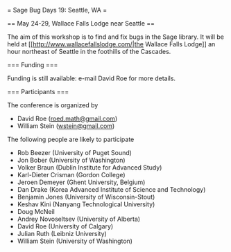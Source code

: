 = Sage Bug Days 19: Seattle, WA =

== May 24-29, Wallace Falls Lodge near Seattle ==

The aim of this workshop is to find and fix bugs in the Sage library.  It will be held at [[http://www.wallacefallslodge.com/|the Wallace Falls Lodge]] an hour northeast of Seattle in the foothills of the Cascades.

=== Funding ===

Funding is still available: e-mail David Roe for more details.

=== Participants ===

The conference is organized by

 * David Roe (roed.math@gmail.com)
 * William Stein (wstein@gmail.com)

The following people are likely to participate

 * Rob Beezer (University of Puget Sound)
 * Jon Bober (University of Washington)
 * Volker Braun (Dublin Institute for Advanced Study)
 * Karl-Dieter Crisman (Gordon College)
 * Jeroen Demeyer (Ghent University, Belgium)
 * Dan Drake (Korea Advanced Institute of Science and Technology)
 * Benjamin Jones (University of Wisconsin-Stout)
 * Keshav Kini (Nanyang Technological University)
 * Doug McNeil
 * Andrey Novoseltsev (University of Alberta)
 * David Roe (University of Calgary)
 * Julian Ruth (Leibniz University)
 * William Stein (University of Washington)
